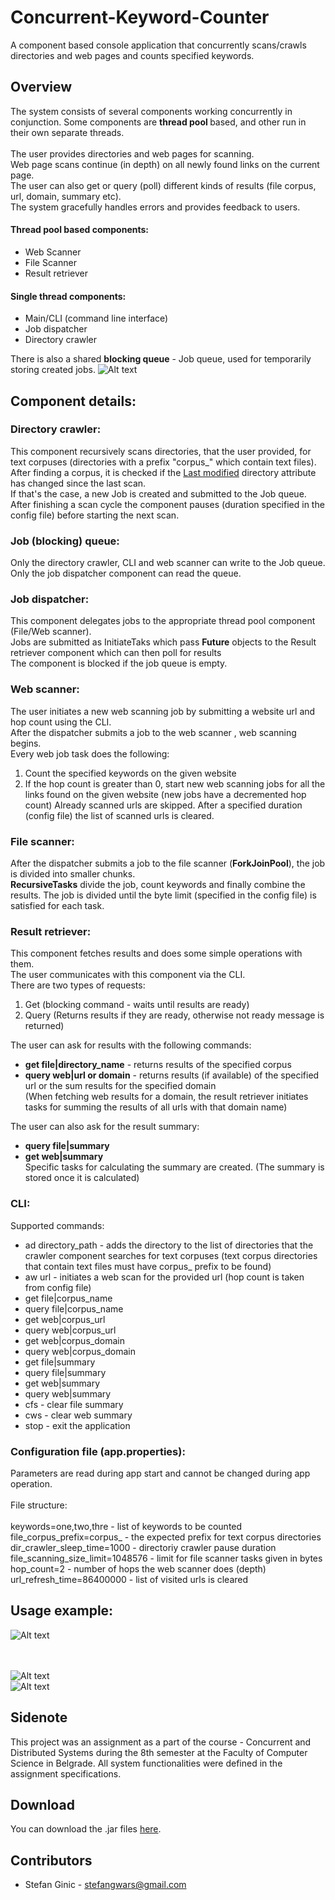 # Concurrent-Keyword-Counter
A component based console application that concurrently scans/crawls directories and web pages and counts specified keywords.

## Overview
The system consists of several components working concurrently in conjunction. Some components are <b> thread pool </b> based, and other run in their own separate threads.<br><br>
The user provides directories and web pages for scanning.<br>
Web page scans continue (in depth) on all newly found links on the current page.<br>
The user can also get or query (poll) different kinds of results (file corpus, url, domain, summary etc).<br>
The system gracefully handles errors and provides feedback to users.

#### Thread pool based components:
* Web Scanner
* File Scanner
* Result retriever
#### Single thread components:
* Main/CLI (command line interface)
* Job dispatcher
* Directory crawler

There is also a shared <b>blocking queue</b> - Job queue, used for temporarily storing created jobs.
![Alt text](images/image.png?raw=true "")

## Component details:

### Directory crawler:
This component recursively scans directories, that the user provided, for text corpuses (directories with a prefix "corpus_" which contain text files). <br>
After finding a corpus, it is checked if the <u>Last modified</u> directory attribute has changed since the last scan. <br> 
If that's the case, a new Job is created and submitted to the Job queue.<br>
After finishing a scan cycle the component pauses (duration specified in the config file) before starting the next scan.

### Job (blocking) queue:
Only the directory crawler, CLI and web scanner can write to the Job queue.<br>
Only the job dispatcher component can read the queue.

### Job dispatcher:
This component delegates jobs to the appropriate thread pool component (File/Web scanner).<br>
Jobs are submitted as InitiateTaks which pass <b>Future</b> objects to the Result retriever component which can then poll for results<br>
The component is blocked if the job queue is empty.

### Web scanner:
The user initiates a new web scanning job by submitting a website url and hop count using the CLI. <br>
After the dispatcher submits a job to the web scanner , web scanning begins.<br>
Every web job task does the following:
1. Count the specified keywords on the given website
2. If the hop count is greater than 0, start new web scanning jobs for all the links found on the given website (new jobs have a decremented hop count)
Already scanned urls are skipped. After a specified duration (config file) the list of scanned urls is cleared.

### File scanner:
After the dispatcher submits a job to the file scanner (<b>ForkJoinPool</b>), the job is divided into smaller chunks. <br>
<b>RecursiveTasks</b> divide the job, count keywords and finally combine the results.</b>
The job is divided until the byte limit (specified in the config file) is satisfied for each task.

### Result retriever:
This component fetches results and does some simple operations with them.<br>
The user communicates with this component via the CLI. <br>
There are two types of requests:
1. Get (blocking command - waits until results are ready)
2. Query (Returns results if they are ready, otherwise not ready message is returned)

The user can ask for results with the following commands: <br>
* <b>get file|directory_name</b> - returns results of the specified corpus<br>
* <b>query web|url or domain</b> - returns results (if available) of the specified url or the sum results for the specified domain<br>
(When fetching web results for a domain, the result retriever initiates tasks for summing the results of all urls with that domain name)<br>

The user can also ask for the result summary:
* <b>query file|summary</b><br>
* <b>get web|summary</b><br>
Specific tasks for calculating the summary are created. (The summary is stored once it is calculated)

### CLI:
Supported commands:
* ad directory_path - adds the directory to the list of directories that the crawler component searches for text corpuses (text corpus directories that contain text files must have corpus_ prefix to be found)
* aw url - initiates a web scan for the provided url (hop count is taken from config file)
* get file|corpus_name
* query file|corpus_name
* get web|corpus_url
* query web|corpus_url
* get web|corpus_domain
* query web|corpus_domain
* get file|summary
* query file|summary
* get web|summary
* query web|summary
* cfs - clear file summary
* cws - clear web summary
* stop - exit the application
  
### Configuration file (app.properties):
Parameters are read during app start and cannot be changed during app operation.<br><br>
File structure: <br><br>
keywords=one,two,thre - list of keywords to be counted<br>
file_corpus_prefix=corpus_ - the expected prefix for text corpus directories<br>
dir_crawler_sleep_time=1000 - directoriy crawler pause duration<br>
file_scanning_size_limit=1048576 - limit for file scanner tasks given in bytes<br>
hop_count=2 - number of hops the web scanner does (depth)<br>
url_refresh_time=86400000 - list of visited urls is cleared<br>

## Usage example:

![Alt text](images/example3.png?raw=true "")<br><br><br>

![Alt text](images/example5.png?raw=true "")<br>
![Alt text](images/example4.png?raw=true "")<br>

## Sidenote
This project was an assignment as a part of the course - Concurrent and Distributed Systems during the 8th semester at the Faculty of Computer Science in Belgrade. All system functionalities were defined in the assignment specifications.

## Download
You can download the .jar files [here](download/Concurrent-Keyword-Counter.zip).<br>

## Contributors
- Stefan Ginic - <stefangwars@gmail.com>

